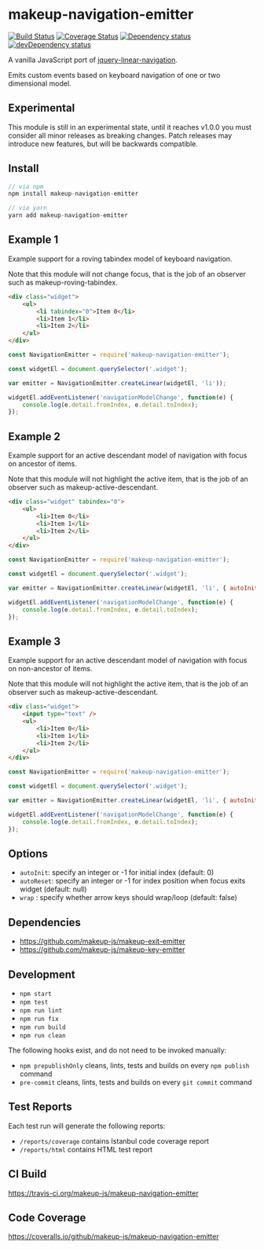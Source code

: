 # makeup-navigation-emitter

<p>
    <a href="https://travis-ci.org/makeup-js/makeup-navigation-emitter"><img src="https://api.travis-ci.org/makeup-js/makeup-navigation-emitter.svg?branch=master" alt="Build Status" /></a>
    <a href='https://coveralls.io/github/makeup-js/makeup-navigation-emitter?branch=master'><img src='https://coveralls.io/repos/makeup-js/makeup-navigation-emitter/badge.svg?branch=master&service=github' alt='Coverage Status' /></a>
    <a href="https://david-dm.org/makeup-js/makeup-navigation-emitter"><img src="https://david-dm.org/makeup-js/makeup-navigation-emitter.svg" alt="Dependency status" /></a>
    <a href="https://david-dm.org/makeup-js/makeup-navigation-emitter#info=devDependencies"><img src="https://david-dm.org/makeup-js/makeup-navigation-emitter/dev-status.svg" alt="devDependency status" /></a>
</p>

A vanilla JavaScript port of <a href="https://github.com/ianmcburnie/jquery-linear-navigation">jquery-linear-navigation</a>.

Emits custom events based on keyboard navigation of one or two dimensional model.

## Experimental

This module is still in an experimental state, until it reaches v1.0.0 you must consider all minor releases as breaking
changes. Patch releases may introduce new features, but will be backwards compatible.

## Install

```js
// via npm
npm install makeup-navigation-emitter

// via yarn
yarn add makeup-navigation-emitter
```

## Example 1

Example support for a roving tabindex model of keyboard navigation.

Note that this module will not change focus, that is the job of an observer such as makeup-roving-tabindex.

```html
<div class="widget">
    <ul>
        <li tabindex="0">Item 0</li>
        <li>Item 1</li>
        <li>Item 2</li>
    </ul>
</div>
```

```js
const NavigationEmitter = require('makeup-navigation-emitter');

const widgetEl = document.querySelector('.widget');

var emitter = NavigationEmitter.createLinear(widgetEl, 'li'));

widgetEl.addEventListener('navigationModelChange', function(e) {
    console.log(e.detail.fromIndex, e.detail.toIndex);
});
```

## Example 2

Example support for an active descendant model of navigation with focus on ancestor of items.

Note that this module will not highlight the active item, that is the job of an observer such as makeup-active-descendant.

```html
<div class="widget" tabindex="0">
    <ul>
        <li>Item 0</li>
        <li>Item 1</li>
        <li>Item 2</li>
    </ul>
</div>
```

```js
const NavigationEmitter = require('makeup-navigation-emitter');

const widgetEl = document.querySelector('.widget');

var emitter = NavigationEmitter.createLinear(widgetEl, 'li', { autoInit: -1, autoReset: -1 }));

widgetEl.addEventListener('navigationModelChange', function(e) {
    console.log(e.detail.fromIndex, e.detail.toIndex);
});
```

## Example 3

Example support for an active descendant model of navigation with focus on non-ancestor of items.

Note that this module will not highlight the active item, that is the job of an observer such as makeup-active-descendant.

```html
<div class="widget">
    <input type="text" />
    <ul>
        <li>Item 0</li>
        <li>Item 1</li>
        <li>Item 2</li>
    </ul>
</div>
```

```js
const NavigationEmitter = require('makeup-navigation-emitter');

const widgetEl = document.querySelector('.widget');

var emitter = NavigationEmitter.createLinear(widgetEl, 'li', { autoInit: -1, autoReset: -1 }));

widgetEl.addEventListener('navigationModelChange', function(e) {
    console.log(e.detail.fromIndex, e.detail.toIndex);
});
```

## Options

* `autoInit`: specify an integer or -1 for initial index (default: 0)
* `autoReset`: specify an integer or -1 for index position when focus exits widget (default: null)
* `wrap` : specify whether arrow keys should wrap/loop (default: false)

## Dependencies

* https://github.com/makeup-js/makeup-exit-emitter
* https://github.com/makeup-js/makeup-key-emitter

## Development

* `npm start`
* `npm test`
* `npm run lint`
* `npm run fix`
* `npm run build`
* `npm run clean`

The following hooks exist, and do not need to be invoked manually:

* `npm prepublishOnly` cleans, lints, tests and builds on every `npm publish` command
* `pre-commit` cleans, lints, tests and builds on every `git commit` command

## Test Reports

Each test run will generate the following reports:

* `/reports/coverage` contains Istanbul code coverage report
* `/reports/html` contains HTML test report

## CI Build

https://travis-ci.org/makeup-js/makeup-navigation-emitter

## Code Coverage

https://coveralls.io/github/makeup-js/makeup-navigation-emitter
